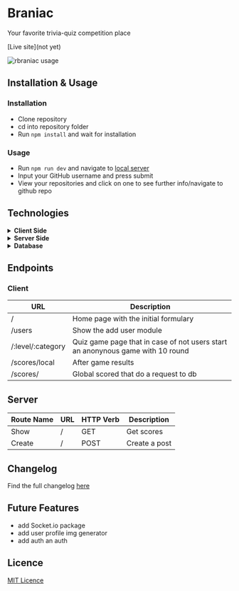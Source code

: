 # Braniac

Your favorite trivia-quiz competition place

[Live site](not yet)

![rbraniac usage](braniac.gif)

## Installation & Usage
### Installation

- Clone repository
- cd into repository folder
- Run `npm install` and wait for installation

### Usage

- Run `npm run dev` and navigate to [local server](http://localhost:8080/)
- Input your GitHub username and press submit
- View your repositories and click on one to see further info/navigate to github repo


## Technologies

<details>
  <summary><b>Client Side</b></summary>
  
  - [React](https://www.npmjs.com/package/react)
  - [React-router](https://www.npmjs.com/package/react-router)
  - [Redux](https://www.npmjs.com/package/redux)
  - [Webpack](https://www.npmjs.com/package/webpack)

</details>

<details>
  <summary><b>Server Side</b></summary>

- [Netlify functions](https://www.netlify.com/products/functions/)
- [MongoDB](https://www.npmjs.com/package/mongodb)

</details>
<details>
  <summary><b>Database</b></summary>

- [MongoDB Atlas Cloud](https://www.mongodb.com/cloud/atlas)

</details>

## Endpoints 
### Client
| URL        |  Description  |
| ---------- | ---------- |
| /          |  Home page with the initial formulary |
| /users     |  Show the add user module             |
| /:level/:category |  Quiz game page that in case of not users start an anonynous game with 10 round |
| /scores/local | After game results |
| /scores/ | Global scored that do a request to db |

## Server
| Route Name | URL        | HTTP Verb | Description             |
| ---------- | ---------- | --------- | ----------------------- |
| Show       | /          | GET       | Get scores              |
| Create     | /          | POST      | Create a post           |

## Changelog

Find the full changelog [here](changelog.md)

## Future Features

- add Socket.io package
- add user profile img generator
- add auth an auth

## Licence

[MIT Licence](https://opensource.org/licenses/mit-license.php)
